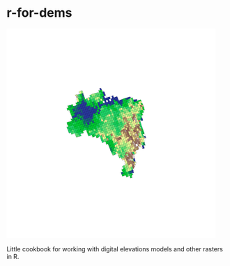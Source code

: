 # r-for-dems

<img src="topo_brazil_persp3d_20230328222101.png"/>

Little cookbook for working with digital elevations models and other rasters in R.

